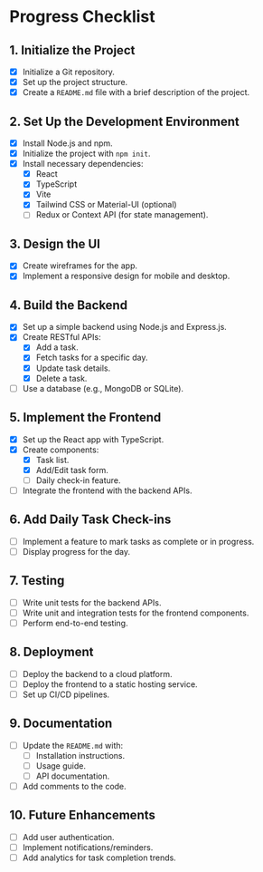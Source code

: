 <!-- filepath: c:\Users\Krishna Vamsi\Projects-py\todo-app\progress.md -->

# Progress Checklist

## 1. Initialize the Project
- [x] Initialize a Git repository.
- [x] Set up the project structure.
- [x] Create a `README.md` file with a brief description of the project.

## 2. Set Up the Development Environment
- [x] Install Node.js and npm.
- [x] Initialize the project with `npm init`.
- [x] Install necessary dependencies:
  - [x] React
  - [x] TypeScript
  - [x] Vite
  - [x] Tailwind CSS or Material-UI (optional)
  - [ ] Redux or Context API (for state management).

## 3. Design the UI
- [x] Create wireframes for the app.
- [x] Implement a responsive design for mobile and desktop.

## 4. Build the Backend
- [x] Set up a simple backend using Node.js and Express.js.
- [x] Create RESTful APIs:
  - [x] Add a task.
  - [x] Fetch tasks for a specific day.
  - [x] Update task details.
  - [x] Delete a task.
- [ ] Use a database (e.g., MongoDB or SQLite).

## 5. Implement the Frontend
- [x] Set up the React app with TypeScript.
- [x] Create components:
  - [x] Task list.
  - [x] Add/Edit task form.
  - [ ] Daily check-in feature.
- [ ] Integrate the frontend with the backend APIs.

## 6. Add Daily Task Check-ins
- [ ] Implement a feature to mark tasks as complete or in progress.
- [ ] Display progress for the day.

## 7. Testing
- [ ] Write unit tests for the backend APIs.
- [ ] Write unit and integration tests for the frontend components.
- [ ] Perform end-to-end testing.

## 8. Deployment
- [ ] Deploy the backend to a cloud platform.
- [ ] Deploy the frontend to a static hosting service.
- [ ] Set up CI/CD pipelines.

## 9. Documentation
- [ ] Update the `README.md` with:
  - [ ] Installation instructions.
  - [ ] Usage guide.
  - [ ] API documentation.
- [ ] Add comments to the code.

## 10. Future Enhancements
- [ ] Add user authentication.
- [ ] Implement notifications/reminders.
- [ ] Add analytics for task completion trends.